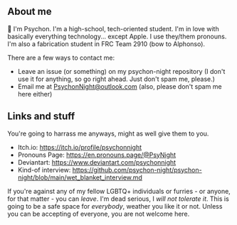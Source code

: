 ## About me
👋 I'm Psychon. I'm a high-school, tech-oriented student. I'm in love with basically everything technology... except Apple. 
I use they/them pronouns.
I'm also a fabrication student in FRC Team 2910 (bow to Alphonso).

There are a few ways to contact me:
- Leave an issue (or something) on my psychon-night repository (I don't use it for anything, so go right ahead. Just don't spam me, please.)
- Email me at PsychonNight@outlook.com (also, please don't spam me here either)

## Links and stuff
You're going to harrass me anyways, might as well give them to you.
- Itch.io: https://itch.io/profile/psychonnight
- Pronouns Page: https://en.pronouns.page/@PsyNight
- Deviantart: https://www.deviantart.com/psychonnight
- Kind-of interview: https://github.com/psychon-night/psychon-night/blob/main/wet_blanket_interview.md


If you're against any of my fellow LGBTQ+ individuals or furries - or anyone, for that matter - you can _leave_. I'm dead serious, I _will not tolerate it_. This is going to be a safe space for _everybody_, weather you like it or not. Unless you can be accepting of everyone, you are not welcome here.
